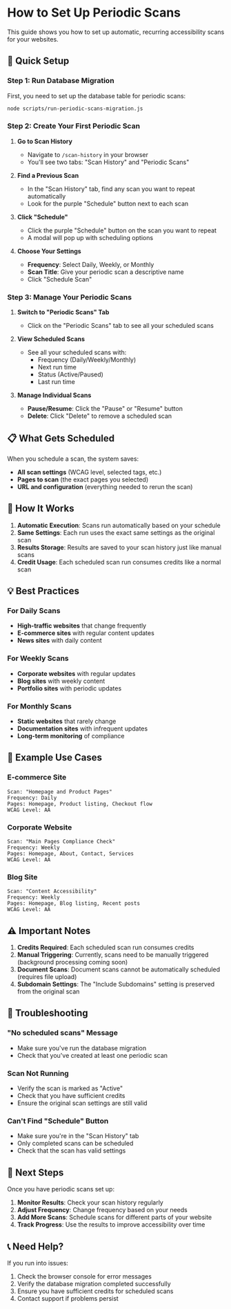 # How to Set Up Periodic Scans

This guide shows you how to set up automatic, recurring accessibility scans for your websites.

## 🚀 Quick Setup

### Step 1: Run Database Migration
First, you need to set up the database table for periodic scans:

```bash
node scripts/run-periodic-scans-migration.js
```

### Step 2: Create Your First Periodic Scan

1. **Go to Scan History**
   - Navigate to `/scan-history` in your browser
   - You'll see two tabs: "Scan History" and "Periodic Scans"

2. **Find a Previous Scan**
   - In the "Scan History" tab, find any scan you want to repeat automatically
   - Look for the purple "Schedule" button next to each scan

3. **Click "Schedule"**
   - Click the purple "Schedule" button on the scan you want to repeat
   - A modal will pop up with scheduling options

4. **Choose Your Settings**
   - **Frequency**: Select Daily, Weekly, or Monthly
   - **Scan Title**: Give your periodic scan a descriptive name
   - Click "Schedule Scan"

### Step 3: Manage Your Periodic Scans

1. **Switch to "Periodic Scans" Tab**
   - Click on the "Periodic Scans" tab to see all your scheduled scans

2. **View Scheduled Scans**
   - See all your scheduled scans with:
     - Frequency (Daily/Weekly/Monthly)
     - Next run time
     - Status (Active/Paused)
     - Last run time

3. **Manage Individual Scans**
   - **Pause/Resume**: Click the "Pause" or "Resume" button
   - **Delete**: Click "Delete" to remove a scheduled scan

## 📋 What Gets Scheduled

When you schedule a scan, the system saves:
- **All scan settings** (WCAG level, selected tags, etc.)
- **Pages to scan** (the exact pages you selected)
- **URL and configuration** (everything needed to rerun the scan)

## 🔄 How It Works

1. **Automatic Execution**: Scans run automatically based on your schedule
2. **Same Settings**: Each run uses the exact same settings as the original scan
3. **Results Storage**: Results are saved to your scan history just like manual scans
4. **Credit Usage**: Each scheduled scan run consumes credits like a normal scan

## 💡 Best Practices

### For Daily Scans
- **High-traffic websites** that change frequently
- **E-commerce sites** with regular content updates
- **News sites** with daily content

### For Weekly Scans
- **Corporate websites** with regular updates
- **Blog sites** with weekly content
- **Portfolio sites** with periodic updates

### For Monthly Scans
- **Static websites** that rarely change
- **Documentation sites** with infrequent updates
- **Long-term monitoring** of compliance

## 🎯 Example Use Cases

### E-commerce Site
```
Scan: "Homepage and Product Pages"
Frequency: Daily
Pages: Homepage, Product listing, Checkout flow
WCAG Level: AA
```

### Corporate Website
```
Scan: "Main Pages Compliance Check"
Frequency: Weekly
Pages: Homepage, About, Contact, Services
WCAG Level: AA
```

### Blog Site
```
Scan: "Content Accessibility"
Frequency: Weekly
Pages: Homepage, Blog listing, Recent posts
WCAG Level: AA
```

## ⚠️ Important Notes

1. **Credits Required**: Each scheduled scan run consumes credits
2. **Manual Triggering**: Currently, scans need to be manually triggered (background processing coming soon)
3. **Document Scans**: Document scans cannot be automatically scheduled (requires file upload)
4. **Subdomain Settings**: The "Include Subdomains" setting is preserved from the original scan

## 🔧 Troubleshooting

### "No scheduled scans" Message
- Make sure you've run the database migration
- Check that you've created at least one periodic scan

### Scan Not Running
- Verify the scan is marked as "Active"
- Check that you have sufficient credits
- Ensure the original scan settings are still valid

### Can't Find "Schedule" Button
- Make sure you're in the "Scan History" tab
- Only completed scans can be scheduled
- Check that the scan has valid settings

## 🚀 Next Steps

Once you have periodic scans set up:
1. **Monitor Results**: Check your scan history regularly
2. **Adjust Frequency**: Change frequency based on your needs
3. **Add More Scans**: Schedule scans for different parts of your website
4. **Track Progress**: Use the results to improve accessibility over time

## 📞 Need Help?

If you run into issues:
1. Check the browser console for error messages
2. Verify the database migration completed successfully
3. Ensure you have sufficient credits for scheduled scans
4. Contact support if problems persist
